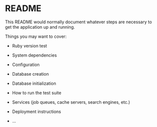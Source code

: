 # README

This README would normally document whatever steps are necessary to get the
application up and running.

Things you may want to cover:

* Ruby version
test

* System dependencies

* Configuration

* Database creation

* Database initialization

* How to run the test suite

* Services (job queues, cache servers, search engines, etc.)

* Deployment instructions

* ...
